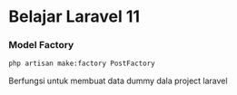 <h1>Belajar Laravel 11</h1>

<h3>Model Factory</h3>

```bash
php artisan make:factory PostFactory
```
<p>  Berfungsi untuk membuat data dummy dala project laravel
</p>
